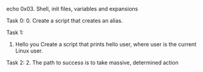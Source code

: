 echo 
0x03. Shell, init files, variables and expansions

Task 0:
0. <o>
Create a script that creates an alias.

Task 1:
1. Hello you
Create a script that prints hello user, where user is the current Linux user.

Task 2:
2. The path to success is to take massive, determined action


